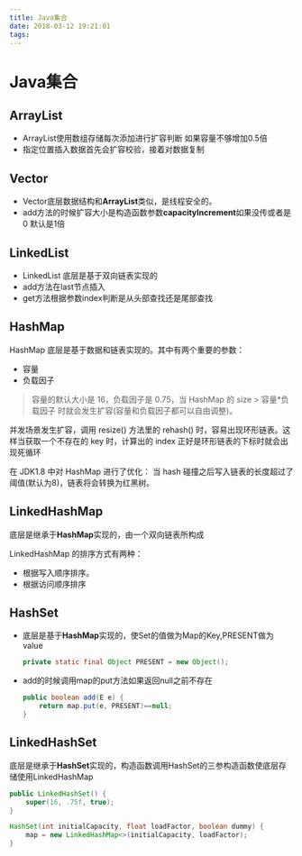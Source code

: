 ```yaml
---
title: Java集合
date: 2018-03-12 19:21:01
tags:
---
```


# Java集合
## ArrayList
* ArrayList使用数组存储每次添加进行扩容判断 如果容量不够增加0.5倍
* 指定位置插入数据首先会扩容校验，接着对数据复制

## Vector
* Vector底层数据结构和**ArrayList**类似，是线程安全的。
* add方法的时候扩容大小是构造函数参数**capacityIncrement**如果没传或者是0 默认是1倍

## LinkedList
* LinkedList 底层是基于双向链表实现的
* add方法在last节点插入
* get方法根据参数index判断是从头部查找还是尾部查找

## HashMap
HashMap 底层是基于数据和链表实现的。其中有两个重要的参数：
* 容量
* 负载因子
> 容量的默认大小是 16，负载因子是 0.75，当 HashMap 的 size > 容量*负载因子 时就会发生扩容(容量和负载因子都可以自由调整)。

并发场景发生扩容，调用 resize() 方法里的 rehash() 时，容易出现环形链表。这样当获取一个不存在的 key 时，计算出的 index 正好是环形链表的下标时就会出现死循环

在 JDK1.8 中对 HashMap 进行了优化： 当 hash 碰撞之后写入链表的长度超过了阈值(默认为8)，链表将会转换为红黑树。

## LinkedHashMap 
底层是继承于**HashMap**实现的，由一个双向链表所构成

LinkedHashMap 的排序方式有两种：
* 根据写入顺序排序。
* 根据访问顺序排序

## HashSet
* 底层是基于**HashMap**实现的，使Set的值做为Map的Key,PRESENT做为value
    ```java
    private static final Object PRESENT = new Object();
    ```
* add的时候调用map的put方法如果返回null之前不存在
    ```java
    public boolean add(E e) {
        return map.put(e, PRESENT)==null;
    }
    ```
## LinkedHashSet
底层是继承于**HashSet**实现的，构造函数调用HashSet的三参构造函数使底层存储使用LinkedHashMap
```java
public LinkedHashSet() {
    super(16, .75f, true);
}

HashSet(int initialCapacity, float loadFactor, boolean dummy) {
    map = new LinkedHashMap<>(initialCapacity, loadFactor);
}
```
